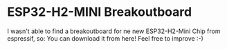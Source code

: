 # ESP32-H2-MINI Breakoutboard

I wasn't able to find a breakoutboard for ne new ESP32-H2-Mini Chip from espressif, so: You can download it from here! 
Feel free to improve :-) 
